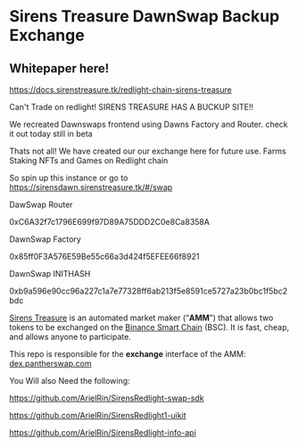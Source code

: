 # Sirens Treasure DawnSwap Backup Exchange

## Whitepaper here!

https://docs.sirenstreasure.tk/redlight-chain-sirens-treasure



Can't Trade on redlight! SIRENS TREASURE HAS A BUCKUP SITE!!

We recreated Dawnswaps frontend using Dawns Factory and Router.
check it out today still in beta


Thats not all! We have created our our exchange here for future use.
Farms Staking NFTs and Games on Redlight chain

So spin up this instance or go to 
https://sirensdawn.sirenstreasure.tk/#/swap

DawSwap Router

0xC6A32f7c1796E699f97D89A75DDD2C0e8Ca8358A


DawnSwap Factory

0x85ff0F3A576E59Be55c66a3d424f5EFEE66f8921


DawnSwap INITHASH

0xb9a596e90cc96a227c1a7e77328ff6ab213f5e8591ce5727a23b0bc1f5bc2bdc



[Sirens Treasure](https://pantherswap.com/) is an automated market maker (“**AMM**”) that allows two tokens to be exchanged on the [Binance Smart Chain](https://www.binance.org/en/smartChain) (BSC). It is fast, cheap, and allows anyone to participate.

This repo is responsible for the **exchange** interface of the AMM: [dex.pantherswap.com](https://dex.pantherswap.com/)

You Will also Need the following:


https://github.com/ArielRin/SirensRedlight-swap-sdk


https://github.com/ArielRin/SirensRedlight1-uikit


https://github.com/ArielRin/SirensRedlight-info-api

